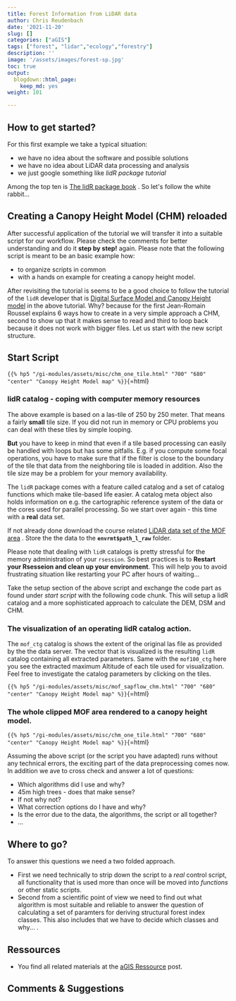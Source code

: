 ```yaml
---
title: Forest Information from LiDAR data
author: Chris Reudenbach
date: '2021-11-20'
slug: []
categories: ["aGIS"]
tags: ["forest", "lidar","ecology","forestry"]
description: ''
image: '/assets/images/forest-sp.jpg'
toc: true
output:
  blogdown::html_page:
    keep_md: yes
weight: 101

---
```

## How to get started?

For this first example we take a typical situation:
- we have no idea about the software and possible solutions
- we have no idea about LiDAR data processing and analysis
- we just google something like *lidR package tutorial*

Among the top ten is [The lidR package book](https://jean-romain.github.io/lidRbook/) . So let's follow the white rabbit...

## Creating a Canopy Height Model (CHM) reloaded

After successful application of the tutorial we will transfer it into a suitable script for our workflow. Please check the comments for better understanding and do it **step by step!** again. Please note that the following script is meant to be an basic example how: 
- to organize scripts in common 
- with a hands on example for creating a canopy height model.


After revisiting the tutorial is seems to be a good choice to follow the tutorial of the `lidR` developer that is  [Digital Surface Model and Canopy Height model](https://jean-romain.github.io/lidRbook/chm.html)  in the above tutorial. Why? because for the first Jean-Romain Roussel explains 6 ways how to create in a very simple approach a CHM, second to show up that it makes sense to read and third to loop back because it does not work with bigger files. Let us start with the new script structure.


## Start Script

<script src="https://gist.github.com/gisma/89881e23f5c2da91d161a9668386b715.js"></script>

      

`{{% hp5 "/gi-modules/assets/misc/chm_one_tile.html" "700" "680" "center" "Canopy Height Model map" %}}`{=html}

### lidR catalog - coping with computer memory resources

The above example is based on a las-tile of 250 by 250 meter. That means a fairly **small** tile size. If you did not run in memory or CPU problems you can deal with these tiles by simple looping.  

**But** you have to keep in mind that even if a tile based processing can easily be handled with loops but has some pitfalls. E.g. if you compute some focal operations, you have to make sure that if the filter is close to the boundary of the tile that data from the neighboring tile is loaded in addition. Also the tile size may be a problem for your memory availability. 

The `lidR` package comes with a feature called catalog and a set of catalog functions which make tile-based life easier. A catalog meta object also holds information on e.g. the cartographic reference system of the data or the cores used for parallel processing. So we start over again - this time with a **real** data set.

If not already done download the course related [LiDAR data set of the MOF area](http://gofile.me/3Z8AJ/c6m5CfvWZ) . Store the the data to the **`envrmt$path_l_raw`** folder. 



Please note that dealing with `lidR` catalogs is pretty stressful for the memory administration of your `rsession`. So best practices is to **Restart your Rsesseion and clean up your environment**. This will help you to avoid frustrating situation like restarting your PC after hours of waiting...


Take the setup section of the above script and exchange the code part as found under *start script* with the following code chunk. This will setup a lidR catalog and a more sophisticated approach to calculate the DEM, DSM and CHM. 



<script src="https://gist.github.com/gisma/4172ef049b116abb1454233c8950d587.js"></script>


### The visualization of an operating lidR catalog action.

The `mof_ctg` catalog is shows the extent of the original las file as provided by the the data server. The vector that is visualized is the resulting `lidR` catalog containing all extracted parameters. Same with the `mof100_ctg` here you see the extracted maximum Altitude of each tile used for visualization. Feel free to investigate the catalog parameters by clicking on the tiles.  



`{{% hp5 "/gi-modules/assets/misc/mof_sapflow_chm.html" "700" "680" "center" "Canopy Height Model map" %}}`{=html}


### The whole clipped MOF area rendered to a canopy height model. 


`{{% hp5 "/gi-modules/assets/misc/chm_one_tile.html" "700" "680" "center" "Canopy Height Model map" %}}`{=html}


Assuming the above script (or the script you have adapted) runs without any technical errors, the exciting part of the data preprocessing comes now. In addition we ave to cross check and answer a lot of questions:

- Which algorithms did I use and why? 
- 45m high trees - does that make sense? 
- If not why not? 
- What correction options do I have and why? 
- Is the error due to the data, the algorithms, the script or all together?
- ...

## Where to go?

To answer this questions we need a two folded approach. 
- First we need technically to strip down the script to a *real* control script, all functionality that is used more than once will be moved into *functions* or other static scripts. 
- Second from a scientific point of view we need to find out what algorithm is most suitable and reliable to answer the question of calculating a set of paramters for deriving structural forest index classes. This also includes that we have to decide which classes and why... .



## Ressources

- You find all related materials at the [aGIS Ressource](https://gisma-courses.github.io/gi-modules/post/2021-11-16-agis-ressourcen/) post.


## Comments & Suggestions  

